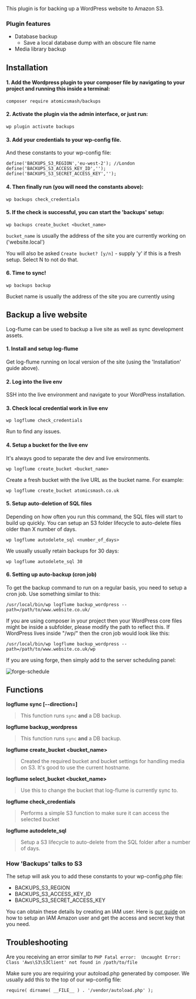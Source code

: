 This plugin is for backing up a WordPress website to Amazon S3.

### Plugin features

- Database backup
    - Save a local database dump with an obscure file name
- Media library backup

## Installation

#### 1. Add the Wordpress plugin to your composer file by navigating to your project and running this inside a terminal:

```
composer require atomicsmash/backups
```

#### 2. Activate the plugin via the admin interface, or just run:

```
wp plugin activate backups
```

#### 3. Add your credentials to your wp-config file.

And these constants to your wp-config file:

```
define('BACKUPS_S3_REGION','eu-west-2'); //London
define('BACKUPS_S3_ACCESS_KEY_ID','');
define('BACKUPS_S3_SECRET_ACCESS_KEY','');
```

#### 4. Then finally run (you will need the constants above):

```
wp backups check_credentials
```

#### 5. If the check is successful, you can start the 'backups' setup:

```
wp backups create_bucket <bucket_name>
```

`bucket_name` is usually the address of the site you are currently working on ('website.local')

You will also be asked `Create bucket? [y/n]` - supply 'y' if this is a fresh setup. Select N to not do that.

#### 6. Time to sync!

```
wp backups backup
```

Bucket name is usually the address of the site you are currently using

## Backup a live website

Log-flume can be used to backup a live site as well as sync development assets.

#### 1. Install and setup log-flume

Get log-flume running on local version of the site (using the 'Installation' guide above).

#### 2. Log into the live env

SSH into the live environment and navigate to your WordPress installation.

#### 3. Check local credential work in live env

```
wp logflume check_credentials
```

Run to find any issues.

#### 4. Setup a bucket for the live env

It's always good to separate the dev and live environments.

```
wp logflume create_bucket <bucket_name>
```

Create a fresh bucket with the live URL as the bucket name. For example:

```
wp logflume create_bucket atomicsmash.co.uk
```

#### 5. Setup auto-deletion of SQL files

Depending on how often you run this command, the SQL files will start to build up quickly. You can setup an S3 folder lifecycle to auto-delete files older than X number of days.

```
wp logflume autodelete_sql <number_of_days>
```

We usually usually retain backups for 30 days:

```
wp logflume autodelete_sql 30
```

#### 6. Setting up auto-backup (cron job)

To get the backup command to run on a regular basis, you need to setup a cron job. Use something similar to this:

```
/usr/local/bin/wp logflume backup_wordpress --path=/path/to/www.website.co.uk/
```

If you are using composer in your project then your WordPress core files might be inside a subfolder, please modify the path to reflect this. If WordPress lives inside "/wp/" then the cron job would look like this:

```
/usr/local/bin/wp logflume backup_wordpress --path=/path/to/www.website.co.uk/wp
```

If you are using forge, then simply add to the server scheduling panel:

![forge-schedule](https://user-images.githubusercontent.com/1636310/40587898-73fcbca0-61cd-11e8-8317-f1d24645bee5.png)




## Functions

**logflume sync [--direction=<up-or-down>]**
> This function runs `sync` **and** a DB backup.

**logflume backup_wordpress**
> This function runs `sync` **and** a DB backup.

**logflume create_bucket <bucket_name>**
> Created the required bucket and bucket settings for handling media on S3. It's good to use the current hostname.

**logflume select_bucket <bucket_name>**
> Use this to change the bucket that log-flume is currently sync to.

**logflume check_credentials**
> Performs a simple S3 function to make sure it can access the selected bucket

**logflume autodelete_sql**
> Setup a S3 lifecycle to auto-delete from the SQL folder after a number of days.


### How 'Backups' talks to S3

The setup will ask you to add these constants to your wp-config.php file:

- BACKUPS_S3_REGION
- BACKUPS_S3_ACCESS_KEY_ID
- BACKUPS_S3_SECRET_ACCESS_KEY

You can obtain these details by creating an IAM user. Here is [our guide](https://github.com/AtomicSmash/backups/wiki/Getting-AWS-credentials) on how to setup an IAM Amazon user and get the access and secret key that you need.


## Troubleshooting

Are you receiving an error similar to `PHP Fatal error:  Uncaught Error: Class 'Aws\S3\S3Client' not found in /path/to/file`

Make sure you are requiring your autoload.php generated by composer. We usually add this to the top of our wp-config file:

```
require( dirname( __FILE__ ) . '/vendor/autoload.php' );
```
